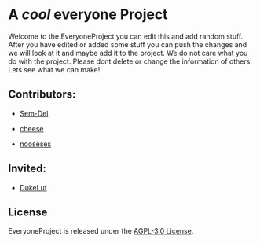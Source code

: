 # A ***cool*** everyone Project

Welcome to the EveryoneProject you can edit this and add random stuff. After you have edited or added some stuff you can push the changes and we will look at it and maybe add it to the project. We do not care what you do with the project. Please dont delete or change the information of others. Lets see what we can make!

## Contributors:

- [Sem-Del](https://github.com/Sem-Del)

- [cheese](https://github.com/DeanLemans)

- [nooseses](https://github.com/nooseses)

## Invited:
- [DukeLut](https://github.com/DukeVZ)

## License

EveryoneProject is released under the [AGPL-3.0 License](https://www.gnu.org/licenses/agpl-3.0.html).
